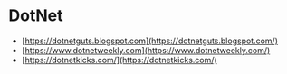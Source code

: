 # DotNet

- [https://dotnetguts.blogspot.com](https://dotnetguts.blogspot.com/)
- [https://www.dotnetweekly.com](https://www.dotnetweekly.com/)
- [https://dotnetkicks.com/](https://dotnetkicks.com/)